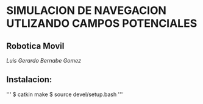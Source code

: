 #   SIMULACION DE NAVEGACION UTLIZANDO CAMPOS POTENCIALES
##  Robotica Movil

_Luis Gerardo Bernabe Gomez_

## Instalacion: 
'''
$ catkin make
$ source devel/setup.bash
'''

